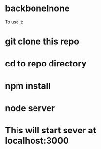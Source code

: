 backboneInone
=============

To use it:

# git clone this repo
# cd to repo directory
# npm install
# node server

# This will start sever at localhost:3000
